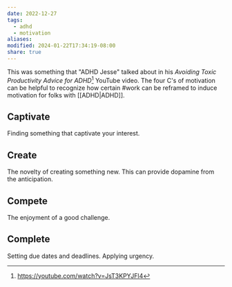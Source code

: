 ```yaml
---
date: 2022-12-27
tags:
  - adhd
  - motivation
aliases: 
modified: 2024-01-22T17:34:19-08:00
share: true
---
```


 This was something that "ADHD Jesse" talked about in his _Avoiding Toxic Productivity Advice for ADHD_[^1] YouTube video. The four C's of motivation can be helpful to recognize how certain #work can be reframed to induce motivation for folks with [[ADHD|ADHD]].
## Captivate
Finding something that captivate your interest.
## Create
The novelty of creating something new. This can provide dopamine from the anticipation.
## Compete
The enjoyment of a good challenge.
## Complete
Setting due dates and deadlines. Applying urgency. 

[^1]: https://youtube.com/watch?v=JsT3KPYJFl4